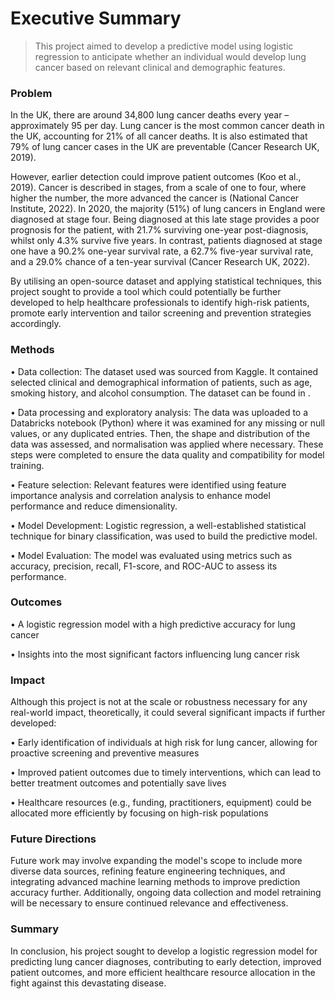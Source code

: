 # Executive Summary

> This project aimed to develop a predictive model using logistic regression to anticipate whether an individual would develop lung cancer based on relevant clinical and demographic features. 

### Problem

In the UK, there are around 34,800 lung cancer deaths every year – approximately 95 per day. Lung cancer is the most common cancer death in the UK, accounting for 21% of all cancer deaths. It is also estimated that 79% of lung cancer cases in the UK are preventable (Cancer Research UK, 2019).  

However, earlier detection could improve patient outcomes (Koo et al., 2019). Cancer is described in stages, from a scale of one to four, where higher the number, the more advanced the cancer is (National Cancer Institute, 2022). In 2020, the majority (51%) of lung cancers in England were diagnosed at stage four. Being diagnosed at this late stage provides a poor prognosis for the patient, with 21.7% surviving one-year post-diagnosis, whilst only 4.3% survive five years. In contrast, patients diagnosed at stage one have a 90.2% one-year survival rate, a 62.7% five-year survival rate, and a 29.0% chance of a ten-year survival (Cancer Research UK, 2022).

By utilising an open-source dataset and applying statistical techniques, this project sought to provide a tool which could potentially be further developed to help healthcare professionals to identify high-risk patients, promote early intervention and tailor screening and prevention strategies accordingly.

### Methods

•	Data collection: 
The dataset used was sourced from Kaggle. It contained selected clinical and demographical information of patients, such as age, smoking history, and alcohol consumption. The dataset can be found in . 

•	Data processing and exploratory analysis: 
The data was uploaded to a Databricks notebook (Python) where it was examined for any missing or null values, or any duplicated entries. Then, the shape and distribution of the data was assessed, and normalisation was applied where necessary. These steps were completed to ensure the data quality and compatibility for model training.

•	Feature selection:
Relevant features were identified using feature importance analysis and correlation analysis to enhance model performance and reduce dimensionality.

•	Model Development: 
Logistic regression, a well-established statistical technique for binary classification, was used to build the predictive model. 

•	Model Evaluation: 
The model was evaluated using metrics such as accuracy, precision, recall, F1-score, and ROC-AUC to assess its performance.


### Outcomes

•	A logistic regression model with a high predictive accuracy for lung cancer

•	Insights into the most significant factors influencing lung cancer risk


### Impact

Although this project is not at the scale or robustness necessary for any real-world impact, theoretically, it could several significant impacts if further developed:

•	Early identification of individuals at high risk for lung cancer, allowing for proactive screening and preventive measures

•	Improved patient outcomes due to timely interventions, which can lead to better treatment outcomes and potentially save lives

•	Healthcare resources (e.g., funding, practitioners, equipment) could be allocated more efficiently by focusing on high-risk populations

### Future Directions

Future work may involve expanding the model's scope to include more diverse data sources, refining feature engineering techniques, and integrating advanced machine learning methods to improve prediction accuracy further. Additionally, ongoing data collection and model retraining will be necessary to ensure continued relevance and effectiveness.

### Summary

In conclusion, his project sought to develop a logistic regression model for predicting lung cancer diagnoses, contributing to early detection, improved patient outcomes, and more efficient healthcare resource allocation in the fight against this devastating disease.
